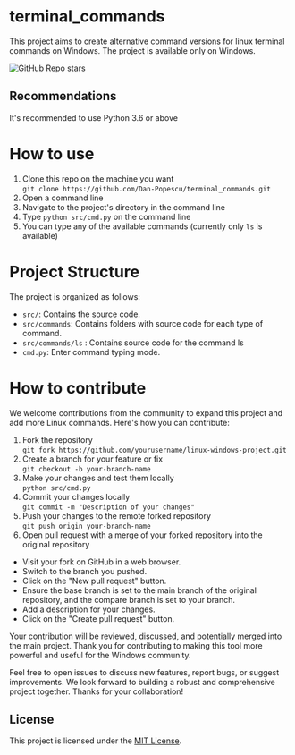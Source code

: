 # terminal_commands
This project aims to create alternative command versions for linux terminal commands on Windows. The project is 
available only on Windows.

![GitHub Repo stars](https://img.shields.io/github/stars/Dan-Popescu/terminal_commands)

## Recommendations

It's recommended to use Python 3.6 or above

# How to use
1. Clone this repo on the machine you want  
```git clone https://github.com/Dan-Popescu/terminal_commands.git```
2. Open a command line
2. Navigate to the project's directory in the command line
3. Type ```python src/cmd.py``` on the command line
4. You can type any of the available commands (currently only ```ls``` is available)

# Project Structure
The project is organized as follows:

- `src/`: Contains the source code.
- `src/commands`: Contains folders with source code for each type of command.
- `src/commands/ls` : Contains source code for the command ls
- `cmd.py`: Enter command typing mode.

# How to contribute
We welcome contributions from the community to expand this project and add more Linux commands. 
Here's how you can contribute:

1. Fork the repository  
```git fork https://github.com/yourusername/linux-windows-project.git```
2. Create a branch for your feature or fix  
```git checkout -b your-branch-name```
3. Make your changes and test them locally  
```python src/cmd.py```
4. Commit your changes locally   
```git commit -m "Description of your changes"```
5. Push your changes to the remote forked repository    
```git push origin your-branch-name```  
6. Open pull request with a merge of your forked repository into the original repository 
- Visit your fork on GitHub in a web browser. 
- Switch to the branch you pushed. 
- Click on the "New pull request" button.
- Ensure the base branch is set to the main branch of the original repository, 
and the compare branch is set to your branch. 
- Add a description for your changes.
- Click on the "Create pull request" button.

Your contribution will be reviewed, discussed, and potentially merged into the main project.
Thank you for contributing to making this tool more powerful and useful for the Windows community.

Feel free to open issues to discuss new features, report bugs, or suggest improvements.
We look forward to building a robust and comprehensive project together. Thanks for your collaboration!

## License

This project is licensed under the [MIT License](LICENSE).





